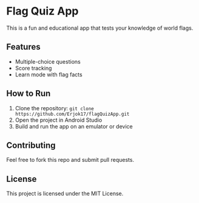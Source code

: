 # Flag Quiz App

This is a fun and educational app that tests your knowledge of world flags.

## Features
- Multiple-choice questions
- Score tracking
- Learn mode with flag facts

## How to Run
1. Clone the repository: `git clone https://github.com/Erjok17/flagQuizApp.git`
2. Open the project in Android Studio
3. Build and run the app on an emulator or device

## Contributing
Feel free to fork this repo and submit pull requests.

## License
This project is licensed under the MIT License.